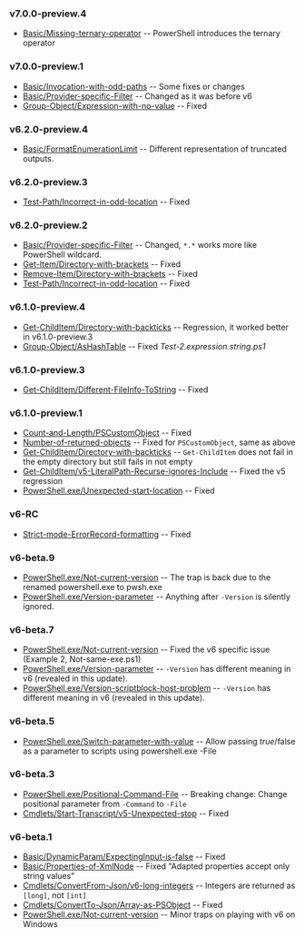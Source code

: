 ### v7.0.0-preview.4

- [Basic/Missing-ternary-operator](Basic/Missing-ternary-operator)
-- PowerShell introduces the ternary operator

### v7.0.0-preview.1

- [Basic/Invocation-with-odd-paths](Basic/Invocation-with-odd-paths)
-- Some fixes or changes
- [Basic/Provider-specific-Filter](Basic/Provider-specific-Filter)
-- Changed as it was before v6
- [Group-Object/Expression-with-no-value](Cmdlets/Group-Object/Expression-with-no-value)
-- Fixed

### v6.2.0-preview.4

- [Basic/FormatEnumerationLimit](Basic/FormatEnumerationLimit)
-- Different representation of truncated outputs.

### v6.2.0-preview.3

- [Test-Path/Incorrect-in-odd-location](Cmdlets/Test-Path/Incorrect-in-odd-location)
-- Fixed

### v6.2.0-preview.2

- [Basic/Provider-specific-Filter](Basic/Provider-specific-Filter)
-- Changed, `*.*` works more like PowerShell wildcard.
- [Get-Item/Directory-with-brackets](Cmdlets/Get-Item/Directory-with-brackets)
-- Fixed
- [Remove-Item/Directory-with-brackets](Cmdlets/Remove-Item/Directory-with-brackets)
-- Fixed
- [Test-Path/Incorrect-in-odd-location](Cmdlets/Test-Path/Incorrect-in-odd-location)
-- Fixed

### v6.1.0-preview.4

- [Get-ChildItem/Directory-with-backticks](Cmdlets/Get-ChildItem/Directory-with-backticks)
-- Regression, it worked better in v6.1.0-preview.3
- [Group-Object/AsHashTable](Cmdlets/Group-Object/AsHashTable)
-- Fixed *Test-2.expression.string.ps1*

### v6.1.0-preview.3

- [Get-ChildItem/Different-FileInfo-ToString](Cmdlets/Get-ChildItem/Different-FileInfo-ToString)
-- Fixed

### v6.1.0-preview.1

- [Count-and-Length/PSCustomObject](Basic/Count-and-Length/PSCustomObject)
-- Fixed
- [Number-of-returned-objects](Basic/Number-of-returned-objects)
-- Fixed for `PSCustomObject`, same as above
- [Get-ChildItem/Directory-with-backticks](Cmdlets/Get-ChildItem/Directory-with-backticks)
-- `Get-ChildItem` does not fail in the empty directory but still fails in not empty
- [Get-ChildItem/v5-LiteralPath-Recurse-ignores-Include](Cmdlets/Get-ChildItem/v5-LiteralPath-Recurse-ignores-Include)
-- Fixed the v5 regression
- [PowerShell.exe/Unexpected-start-location](PowerShell.exe/Unexpected-start-location)
-- Fixed

### v6-RC

- [Strict-mode-ErrorRecord-formatting](Basic/Strict-mode-ErrorRecord-formatting)
-- Fixed

### v6-beta.9

- [PowerShell.exe/Not-current-version](PowerShell.exe/Not-current-version)
-- The trap is back due to the renamed powershell.exe to pwsh.exe
- [PowerShell.exe/Version-parameter](PowerShell.exe/Version-parameter)
-- Anything after `-Version` is silently ignored.

### v6-beta.7

- [PowerShell.exe/Not-current-version](PowerShell.exe/Not-current-version)
-- Fixed the v6 specific issue (Example 2, Not-same-exe.ps1)
- [PowerShell.exe/Version-parameter](PowerShell.exe/Version-parameter)
-- `-Version` has different meaning in v6 (revealed in this update).
- [PowerShell.exe/Version-scriptblock-host-problem](PowerShell.exe/Version-scriptblock-host-problem)
-- `-Version` has different meaning in v6 (revealed in this update).

### v6-beta.5

- [PowerShell.exe/Switch-parameter-with-value](PowerShell.exe/Switch-parameter-with-value)
-- Allow passing $true/$false as a parameter to scripts using powershell.exe -File

### v6-beta.3

- [PowerShell.exe/Positional-Command-File](PowerShell.exe/Positional-Command-File)
-- Breaking change: Change positional parameter from `-Command` to `-File`
- [Cmdlets/Start-Transcript/v5-Unexpected-stop](Cmdlets/Start-Transcript/v5-Unexpected-stop)
-- Fixed

### v6-beta.1

- [Basic/DynamicParam/ExpectingInput-is-false](Basic/DynamicParam/ExpectingInput-is-false)
-- Fixed
- [Basic/Properties-of-XmlNode](Basic/Properties-of-XmlNode)
-- Fixed "Adapted properties accept only string values"
- [Cmdlets/ConvertFrom-Json/v6-long-integers](Cmdlets/ConvertFrom-Json/v6-long-integers)
-- Integers are returned as `[long]`, not `[int]`
- [Cmdlets/ConvertTo-Json/Array-as-PSObject](Cmdlets/ConvertTo-Json/Array-as-PSObject)
-- Fixed
- [PowerShell.exe/Not-current-version](PowerShell.exe/Not-current-version)
-- Minor traps on playing with v6 on Windows
